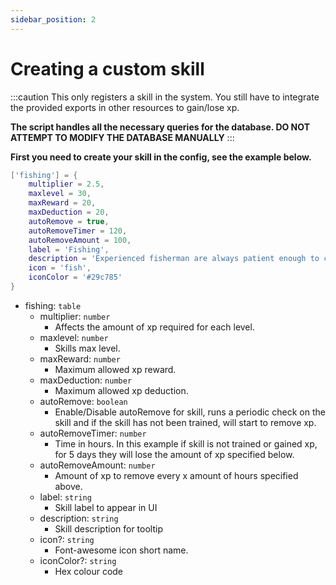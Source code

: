 ```yaml
---
sidebar_position: 2
---
```


# Creating a custom skill

:::caution 
This only registers a skill in the system. You still have to integrate the provided exports in other resources to gain/lose xp.

**The script handles all the necessary queries for the database. DO NOT ATTEMPT TO MODIFY THE DATABASE MANUALLY**
:::

**First you  need to create your skill in the config, see the example below.**

```lua
['fishing'] = {
    multiplier = 2.5,
    maxlevel = 30,
    maxReward = 20, 
    maxDeduction = 20,
    autoRemove = true,
    autoRemoveTimer = 120,
    autoRemoveAmount = 100,
    label = 'Fishing', 
    description = 'Experienced fisherman are always patient enough to catch only the best.',
    icon = 'fish',
    iconColor = '#29c785'
}
```
- fishing: `table`
  - multiplier: `number`
    - Affects the amount of xp required for each level.
  - maxlevel: `number`
    - Skills max level.
  - maxReward: `number`
    - Maximum allowed xp reward.
  - maxDeduction: `number`
    - Maximum allowed xp deduction.
  - autoRemove: `boolean`
    - Enable/Disable autoRemove for skill, runs a periodic check on the skill and if the skill has not been trained, will start to remove xp.
  - autoRemoveTimer: `number`
    - Time in hours. In this example if skill is not trained or gained xp, for 5 days they will lose the amount of xp specified below.
  - autoRemoveAmount: `number`
    - Amount of xp to remove every x amount of hours specified above.
  - label: `string`
    - Skill label to appear in UI
  - description: `string`
    - Skill description for tooltip
  - icon?: `string`
    - Font-awesome icon short name.
  - iconColor?: `string`
    - Hex colour code
